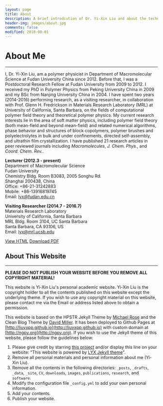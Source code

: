 ```yaml
---
layout: page
title: About
description: A brief introdcution of Dr. Yi-Xin Liu and about the technique used by this website.
header-img: images/about.jpg
comments: false
modified: 2018-08-01
---
```


# About Me
-----

I, Dr. Yi-Xin Liu, am a polymer physicist in Department of Macromolecular Science at Fudan University China since 2012.
Before that, I was a Postdoctoral Research Fellow at Fudan University from 2009 to 2012.
I received my PhD in Polymer Physics from Peking University China in 2009 and my BSc from Nanjing University China in 2004.
I have spent two years (2014-2016) performing research, as a visiting researcher, in collaboration with Prof. Glenn H. Fredrickson in Materials Research Laboratory (MRL) at University of California, Santa Barbara, on the fields of computational polymer field theory and theoretical polymer physics.
My current research interests lie in the area of soft matter physics, including polymer field theory (both mean-field and beyond mean-field) and related numerical algorithms, phase behavior and structures of block copolymers, polymer brushes and polyelectrolytes in bulk and under confinements, directed  self-assembly, and ultrathin film crystallization.
I have published 21 research articles in peer reviewed journals including *Macromolecules*, *J. Chem. Phys.*, and *Coord. Chem. Rev.*.

**Lecturer (2012.3 - present)**  
Department of Macromolecular Science  
Fudan University  
Chemistry Bldg. Room B3083, 2005 Songhu Rd.  
Shanghai 200438, China  
Office: +86-21-31242883  
Mobile: +86-13916819745  
Email: lyx@fudan.edu.cn

**Visiting Researcher (2014.7 - 2016.7)**  
Materials Research Laboratory  
University of California, Santa Barbara  
MRL Bldg. Room 3104, UC Santa Barbara  
Santa Barbara, CA 93106, US  
Email: lyx@mrl.ucsb.edu

<div markdown="0">
    <a href="{{ site.url }}/CV/" class="btn btn-info">View HTML</a>
    <a href="{{ site.url }}/downloads/CV.pdf" class="btn btn-success">Download PDF</a>
</div>

## About This Website
-----

**PLEASE DO NOT PUBLISH YOUR WEBSITE BEFORE YOU REMOVE ALL COPYRIGHT MATERIAL!**

This website is Yi-Xin Liu's personal academic website. Yi-Xin Liu is the copyright holder to all the contents published on this website except the underlying theme. If you wish to use any copyright material on this website, please contact me via the Email or address listed above to obtain a permission.

This website is based on the HPSTR Jekyll Theme by [Michael Rose](https://github.com/mmistakes) and the Clean Blog Theme by [David Miller](https://github.com/davidtmiller/). It has been deployed to Github Pages at [http://liuyxpp.github.io](http://liuyxpp.github.io) with custom domain at [http://ngpy.org](http://ngpy.org). If you wish to use the Jekyll theme of this website, please follow the guidelines below:

1. Please give credit by starring [this project](https://github.com/liuyxpp/liuyxpp.github.io) and/or display this line on your website: "This website is powered by [LYX Jekyll theme](https://github.com/liuyxpp/liuyxpp.github.io)".
2. Remove all personal materials and personal information about me (Yi-Xin Liu).
3. Remove all the contents in the following directories: `_posts`, `_drafts`, `_data`, `_site`, `CV`, `downloads`, `images`, `publications`, `research`, and `software`.
4. Modify the configuration file `_config.yml` to add your own personal information.
5. Add your contents.
6. Publish your website.
